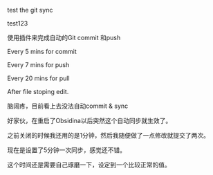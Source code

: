 test the git sync

test123

使用插件来完成自动的Git commit 和push

Every 5 mins for commit

Every 7 mins for push

Every 20 mins for pull

After file stoping edit.

脑阔疼，目前看上去没法自动commit & sync

好家伙，在重启了Obsidina以后突然这个自动同步就生效了。

之前关闭的时候我还用的是1分钟，然后我随便做了一点修改就提交了两次。

现在是设置了5分钟一次同步，感觉还不错。

这个时间还是需要自己琢磨一下，设定到一个比较正常的值。

